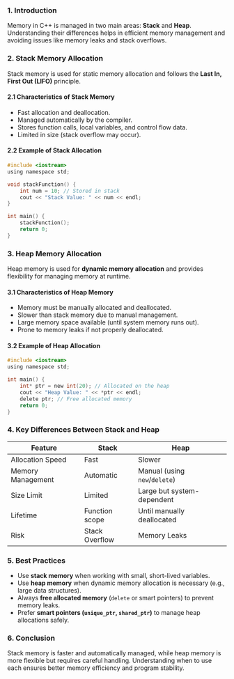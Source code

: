 ### 1. Introduction
Memory in C++ is managed in two main areas: **Stack** and **Heap**. Understanding their differences helps in efficient memory management and avoiding issues like memory leaks and stack overflows.

### 2. Stack Memory Allocation
Stack memory is used for static memory allocation and follows the **Last In, First Out (LIFO)** principle.

#### **2.1 Characteristics of Stack Memory**
- Fast allocation and deallocation.
- Managed automatically by the compiler.
- Stores function calls, local variables, and control flow data.
- Limited in size (stack overflow may occur).

#### **2.2 Example of Stack Allocation**
```c
#include <iostream>
using namespace std;

void stackFunction() {
    int num = 10; // Stored in stack
    cout << "Stack Value: " << num << endl;
}

int main() {
    stackFunction();
    return 0;
}
```

### 3. Heap Memory Allocation
Heap memory is used for **dynamic memory allocation** and provides flexibility for managing memory at runtime.

#### **3.1 Characteristics of Heap Memory**
- Memory must be manually allocated and deallocated.
- Slower than stack memory due to manual management.
- Large memory space available (until system memory runs out).
- Prone to memory leaks if not properly deallocated.

#### **3.2 Example of Heap Allocation**
```c
#include <iostream>
using namespace std;

int main() {
    int* ptr = new int(20); // Allocated on the heap
    cout << "Heap Value: " << *ptr << endl;
    delete ptr; // Free allocated memory
    return 0;
}
```

### 4. Key Differences Between Stack and Heap
| Feature | Stack | Heap |
|---------|-------|------|
| Allocation Speed | Fast | Slower |
| Memory Management | Automatic | Manual (using `new`/`delete`) |
| Size Limit | Limited | Large but system-dependent |
| Lifetime | Function scope | Until manually deallocated |
| Risk | Stack Overflow | Memory Leaks |

### 5. Best Practices
- Use **stack memory** when working with small, short-lived variables.
- Use **heap memory** when dynamic memory allocation is necessary (e.g., large data structures).
- Always **free allocated memory** (`delete` or smart pointers) to prevent memory leaks.
- Prefer **smart pointers (`unique_ptr`, `shared_ptr`)** to manage heap allocations safely.

### 6. Conclusion
Stack memory is faster and automatically managed, while heap memory is more flexible but requires careful handling. Understanding when to use each ensures better memory efficiency and program stability.